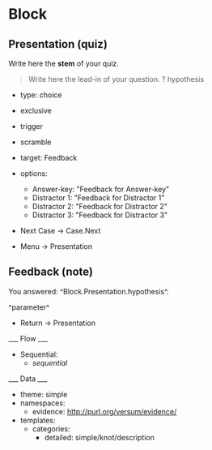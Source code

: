 Block
=====

## Presentation (quiz)

Write here the **stem** of your quiz.

> Write here the lead-in of your question.
? hypothesis
  * type: choice
  * exclusive
  * trigger
  * scramble
  * target: Feedback
  * options:
    * Answer-key: "Feedback for Answer-key"
    * Distractor 1: "Feedback for Distractor 1"
    * Distractor 2: "Feedback for Distractor 2"
    * Distractor 3: "Feedback for Distractor 3"

* Next Case -> Case.Next
* Menu -> Presentation

## Feedback (note)

You answered: ^Block.Presentation.hypothesis^.

^parameter^

* Return -> Presentation

___ Flow ___

* Sequential:
  * _sequential_

___ Data ___

* theme: simple
* namespaces:
  * evidence: http://purl.org/versum/evidence/
* templates:
  * categories:
    * detailed: simple/knot/description